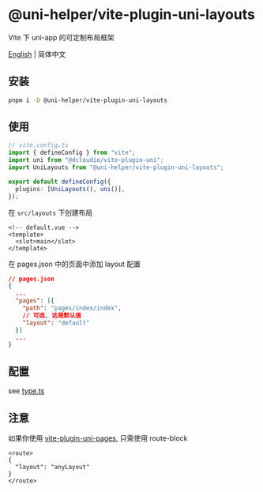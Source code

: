 # @uni-helper/vite-plugin-uni-layouts

Vite 下 uni-app 的可定制布局框架

[English](./README.md) | 简体中文

## 安装

```bash
pnpm i -D @uni-helper/vite-plugin-uni-layouts
```

## 使用

```ts
// vite.config.ts
import { defineConfig } from "vite";
import uni from "@dcloudio/vite-plugin-uni";
import UniLayouts from "@uni-helper/vite-plugin-uni-layouts";

export default defineConfig({
  plugins: [UniLayouts(), uni()],
});
```

在 `src/layouts` 下创建布局

```vue
<!-- default.vue -->
<template>
  <slot>main</slot>
</template>
```

在 pages.json 中的页面中添加 layout 配置

```json
// pages.json
{
  ...
  "pages": [{
    "path": "pages/index/index",
    // 可选, 这是默认值
    "layout": "default"
  }]
  ...
}
```

## 配置

see [type.ts](./src/types.ts)

## 注意

如果你使用 [vite-plugin-uni-pages](https://github.com/uni-helper/vite-plugin-uni-pages), 只需使用 route-block

```vue
<route>
{
  "layout": "anyLayout"
}
</route>
```
